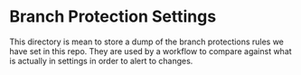 # Branch Protection Settings

This directory is mean to store a dump of the branch protections rules we have set in this repo. They are used by a workflow to compare against what is actually in settings in order to alert to changes.
